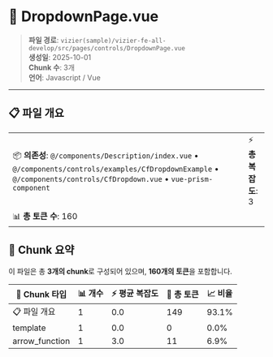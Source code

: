 # 📄 DropdownPage.vue

> **파일 경로**: `vizier(sample)/vizier-fe-all-develop/src/pages/controls/DropdownPage.vue`  
> **생성일**: 2025-10-01  
> **Chunk 수**: 3개  
> **언어**: Javascript / Vue
---


## 📋 파일 개요

| | |
|--|--|
| 📦 **의존성**: `@/components/Description/index.vue` • `@/components/controls/examples/CfDropdownExample` • `@/components/controls/CfDropdown.vue` • `vue-prism-component` | ⚡ **총 복잡도**: 3 |
| 📊 **총 토큰 수**: 160 |  |






## 🧩 Chunk 요약

이 파일은 총 **3개의 chunk**로 구성되어 있으며, **160개의 토큰**을 포함합니다.

| 🧩 Chunk 타입 | 📊 개수 | ⚡ 평균 복잡도 | 📝 총 토큰 | 📈 비율 |
|---------------|--------|-------------|----------|--------|
| 📋 파일 개요 | 1 | 0.0 | 149 | 93.1% |
| template | 1 | 0.0 | 0 | 0.0% |
| arrow_function | 1 | 3.0 | 11 | 6.9% |


